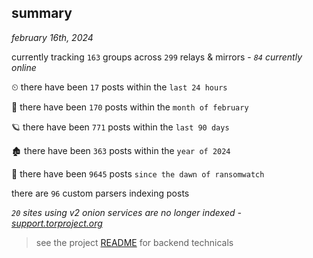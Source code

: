 
## summary
_february 16th, 2024_

currently tracking `163` groups across `299` relays & mirrors - _`84` currently online_

⏲ there have been `17` posts within the `last 24 hours`

🦈 there have been `170` posts within the `month of february`

🪐 there have been `771` posts within the `last 90 days`

🏚 there have been `363` posts within the `year of 2024`

🦕 there have been `9645` posts `since the dawn of ransomwatch`

there are `96` custom parsers indexing posts

_`20` sites using v2 onion services are no longer indexed - [support.torproject.org](https://support.torproject.org/onionservices/v2-deprecation/)_

> see the project [README](https://github.com/joshhighet/ransomwatch#ransomwatch--) for backend technicals
